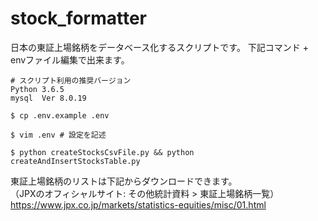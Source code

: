 # stock_formatter
日本の東証上場銘柄をデータベース化するスクリプトです。
下記コマンド + envファイル編集で出来ます。

```
# スクリプト利用の推奨バージョン
Python 3.6.5
mysql  Ver 8.0.19
```

```
$ cp .env.example .env

$ vim .env # 設定を記述

$ python createStocksCsvFile.py && python createAndInsertStocksTable.py
```

東証上場銘柄のリストは下記からダウンロードできます。  
（JPXのオフィシャルサイト: その他統計資料 > 東証上場銘柄一覧）  
https://www.jpx.co.jp/markets/statistics-equities/misc/01.html